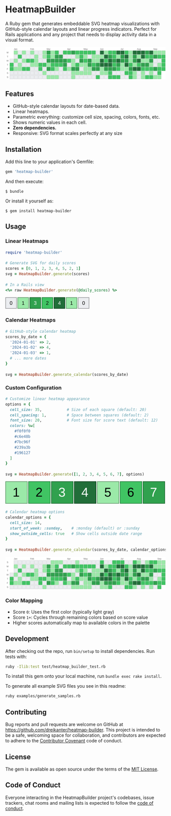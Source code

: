 # HeatmapBuilder

A Ruby gem that generates embeddable SVG heatmap visualizations with GitHub-style calendar layouts and linear progress indicators. Perfect for Rails applications and any project that needs to display activity data in a visual format.

![GitHub-style Calendar](examples/calendar_github_style.svg)

## Features

- GitHub-style calendar layouts for date-based data.
- Linear heatmaps.
- Parametric everything: customize cell size, spacing, colors, fonts, etc.
- Shows numeric values in each cell.
- **Zero dependencies.**
- Responsive: SVG format scales perfectly at any size

## Installation

Add this line to your application's Gemfile:

```ruby
gem 'heatmap-builder'
```

And then execute:

    $ bundle

Or install it yourself as:

    $ gem install heatmap-builder

## Usage

### Linear Heatmaps

```ruby
require 'heatmap-builder'

# Generate SVG for daily scores
scores = [0, 1, 2, 3, 4, 5, 2, 1]
svg = HeatmapBuilder.generate(scores)

# In a Rails view
<%= raw HeatmapBuilder.generate(@daily_scores) %>
```

![Weekly Progress](examples/weekly_progress.svg)

### Calendar Heatmaps

```ruby
# GitHub-style calendar heatmap
scores_by_date = {
  '2024-01-01' => 2,
  '2024-01-02' => 4,
  '2024-01-03' => 1,
  # ... more dates
}

svg = HeatmapBuilder.generate_calendar(scores_by_date)
```

### Custom Configuration

```ruby
# Customize linear heatmap appearance
options = {
  cell_size: 35,           # Size of each square (default: 20)
  cell_spacing: 1,         # Space between squares (default: 2)
  font_size: 20,           # Font size for score text (default: 12)
  colors: %w[
    #f0f0f0
    #c6e48b
    #7bc96f
    #239a3b
    #196127
  ]
}

svg = HeatmapBuilder.generate([1, 2, 3, 4, 5, 6, 7], options)
```

![Large Cells](examples/large_cells.svg)

```ruby
# Calendar heatmap options
calendar_options = {
  cell_size: 14,
  start_of_week: :sunday,    # :monday (default) or :sunday
  show_outside_cells: true   # Show cells outside date range
}

svg = HeatmapBuilder.generate_calendar(scores_by_date, calendar_options)
```

![Calendar with Sunday Start](examples/calendar_sunday_start.svg)

### Color Mapping

- Score `0`: Uses the first color (typically light gray)
- Score `1+`: Cycles through remaining colors based on score value
- Higher scores automatically map to available colors in the palette

## Development

After checking out the repo, run `bin/setup` to install dependencies. Run tests with:

```bash
ruby -Ilib:test test/heatmap_builder_test.rb
```

To install this gem onto your local machine, run `bundle exec rake install`.

To generate all example SVG files you see in this readme:

```bash
ruby examples/generate_samples.rb
```

## Contributing

Bug reports and pull requests are welcome on GitHub at https://github.com/dreikanter/heatmap-builder. This project is intended to be a safe, welcoming space for collaboration, and contributors are expected to adhere to the [Contributor Covenant](http://contributor-covenant.org) code of conduct.

## License

The gem is available as open source under the terms of the [MIT License](https://opensource.org/licenses/MIT).

## Code of Conduct

Everyone interacting in the HeatmapBuilder project's codebases, issue trackers, chat rooms and mailing lists is expected to follow the [code of conduct](https://github.com/dreikanter/heatmap-builder/blob/master/CODE_OF_CONDUCT.md).
